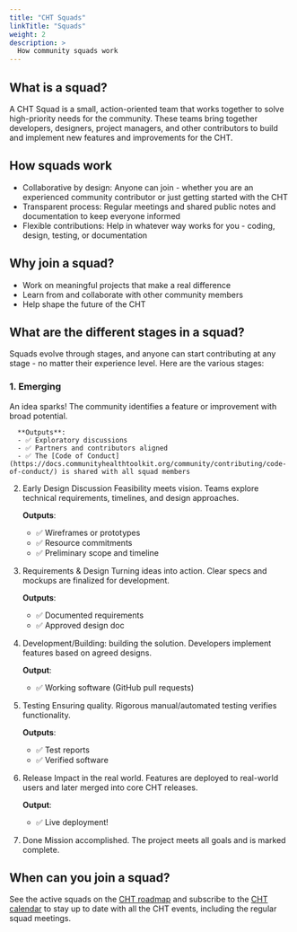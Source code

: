 ```yaml
--- 
title: "CHT Squads" 
linkTitle: "Squads"
weight: 2 
description: > 
  How community squads work
---
```


## What is a squad?

A CHT Squad is a small, action-oriented team that works together to solve high-priority needs for the community. These teams bring together developers, designers, project managers, and other contributors to build and implement new features and improvements for the CHT.

## How squads work

- Collaborative by design: Anyone can join - whether you are an experienced community contributor or just getting started with the CHT
- Transparent process: Regular meetings and shared public notes and documentation to keep everyone informed
- Flexible contributions: Help in whatever way works for you - coding, design, testing, or documentation

## Why join a squad?
- Work on meaningful projects that make a real difference
- Learn from and collaborate with other community members
- Help shape the future of the CHT


## What are the different stages in a squad?
Squads evolve through stages, and anyone can start contributing at any stage - no matter their experience level. Here are the various stages:

### 1. Emerging
An idea sparks! The community identifies a feature or improvement with broad potential.

      **Outputs**:
      - ✅ Exploratory discussions
      - ✅ Partners and contributors aligned
      - ✅ The [Code of Conduct](https://docs.communityhealthtoolkit.org/community/contributing/code-of-conduct/) is shared with all squad members

2. Early Design Discussion
Feasibility meets vision. Teams explore technical requirements, timelines, and design approaches.

      **Outputs**:
      - ✅ Wireframes or prototypes
      - ✅ Resource commitments
      - ✅ Preliminary scope and timeline

3. Requirements & Design
Turning ideas into action. Clear specs and mockups are finalized for development.

      **Outputs**:
      - ✅ Documented requirements
      - ✅ Approved design doc

4. Development/Building:
building the solution. 
Developers implement features based on agreed designs.

      **Output**:
      - ✅ Working software (GitHub pull requests)

5. Testing
Ensuring quality. Rigorous manual/automated testing verifies functionality.

      **Outputs**:
      - ✅ Test reports
      - ✅ Verified software

6. Release
Impact in the real world. Features are deployed to real-world users and later merged into core CHT releases.

      **Output**:
      - ✅ Live deployment!

7. Done
Mission accomplished. The project meets all goals and is marked complete.

## When can you join a squad?
See the active squads on the [CHT roadmap](https://github.com/orgs/medic/projects/112/views/24) and subscribe to the [CHT calendar](https://docs.communityhealthtoolkit.org/community/events/) to stay up to date with all the CHT events, including the regular squad meetings.

